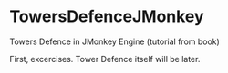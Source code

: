 # TowersDefenceJMonkey
Towers Defence in JMonkey Engine (tutorial from book)

First, excercises. Tower Defence itself will be later.
